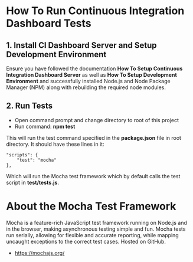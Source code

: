 # How To Run Continuous Integration Dashboard Tests

## 1. Install CI Dashboard Server and Setup Development Environment
Ensure you have followed the documentation **How To Setup Continuous Integration Dashboard Server** as well as **How To Setup Development Environment** and successfully installed Node.js and Node Package Manager (NPM) along with rebuilding the required node modules.

## 2. Run Tests

* Open command prompt and change directory to root of this project
* Run command: **npm test**

This will run the test command specified in the **package.json** file in root directory. It should have these lines in it:

```
"scripts": {
    "test": "mocha"
},
```

Which will run the Mocha test framework which by default calls the test script in **test/tests.js**.

# About the Mocha Test Framework

Mocha is a feature-rich JavaScript test framework running on Node.js and in the browser, making asynchronous testing simple and fun. Mocha tests run serially, allowing for flexible and accurate reporting, while mapping uncaught exceptions to the correct test cases. Hosted on GitHub.

* https://mochajs.org/
